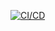 [![CI/CD](https://github.com/collengine/devsecops-wit-front-end/actions/workflows/actions.yml/badge.svg)](https://github.com/collengine/devsecops-wit-front-end/actions/workflows/actions.yml)